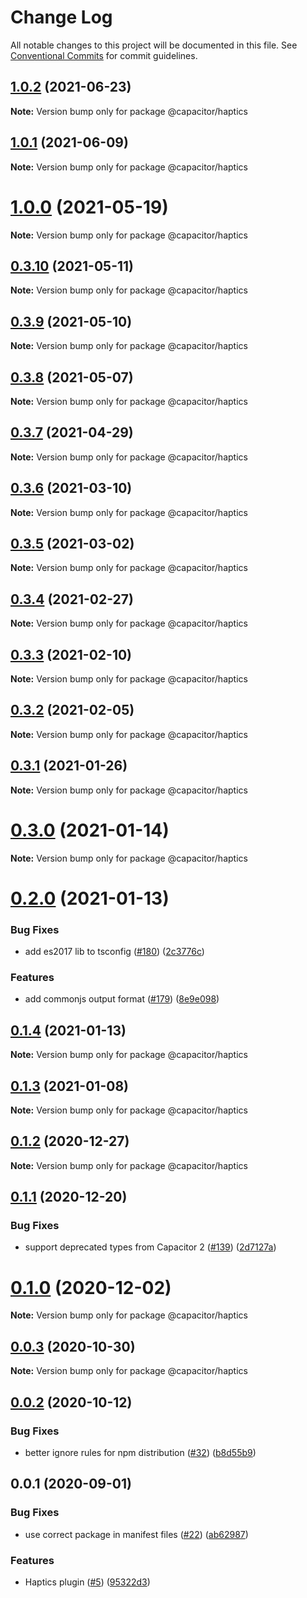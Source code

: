# Change Log

All notable changes to this project will be documented in this file.
See [Conventional Commits](https://conventionalcommits.org) for commit guidelines.

## [1.0.2](https://github.com/ionic-team/capacitor-plugins/compare/@capacitor/haptics@1.0.1...@capacitor/haptics@1.0.2) (2021-06-23)

**Note:** Version bump only for package @capacitor/haptics





## [1.0.1](https://github.com/ionic-team/capacitor-plugins/compare/@capacitor/haptics@1.0.0...@capacitor/haptics@1.0.1) (2021-06-09)

**Note:** Version bump only for package @capacitor/haptics





# [1.0.0](https://github.com/ionic-team/capacitor-plugins/compare/@capacitor/haptics@0.3.10...@capacitor/haptics@1.0.0) (2021-05-19)

**Note:** Version bump only for package @capacitor/haptics





## [0.3.10](https://github.com/ionic-team/capacitor-plugins/compare/@capacitor/haptics@0.3.9...@capacitor/haptics@0.3.10) (2021-05-11)

**Note:** Version bump only for package @capacitor/haptics





## [0.3.9](https://github.com/ionic-team/capacitor-plugins/compare/@capacitor/haptics@0.3.8...@capacitor/haptics@0.3.9) (2021-05-10)

**Note:** Version bump only for package @capacitor/haptics





## [0.3.8](https://github.com/ionic-team/capacitor-plugins/compare/@capacitor/haptics@0.3.7...@capacitor/haptics@0.3.8) (2021-05-07)

**Note:** Version bump only for package @capacitor/haptics





## [0.3.7](https://github.com/ionic-team/capacitor-plugins/compare/@capacitor/haptics@0.3.6...@capacitor/haptics@0.3.7) (2021-04-29)

**Note:** Version bump only for package @capacitor/haptics





## [0.3.6](https://github.com/ionic-team/capacitor-plugins/compare/@capacitor/haptics@0.3.5...@capacitor/haptics@0.3.6) (2021-03-10)

**Note:** Version bump only for package @capacitor/haptics





## [0.3.5](https://github.com/ionic-team/capacitor-plugins/compare/@capacitor/haptics@0.3.4...@capacitor/haptics@0.3.5) (2021-03-02)

**Note:** Version bump only for package @capacitor/haptics





## [0.3.4](https://github.com/ionic-team/capacitor-plugins/compare/@capacitor/haptics@0.3.3...@capacitor/haptics@0.3.4) (2021-02-27)

**Note:** Version bump only for package @capacitor/haptics





## [0.3.3](https://github.com/ionic-team/capacitor-plugins/compare/@capacitor/haptics@0.3.2...@capacitor/haptics@0.3.3) (2021-02-10)

**Note:** Version bump only for package @capacitor/haptics





## [0.3.2](https://github.com/ionic-team/capacitor-plugins/compare/@capacitor/haptics@0.3.1...@capacitor/haptics@0.3.2) (2021-02-05)

**Note:** Version bump only for package @capacitor/haptics





## [0.3.1](https://github.com/ionic-team/capacitor-plugins/compare/@capacitor/haptics@0.3.0...@capacitor/haptics@0.3.1) (2021-01-26)

**Note:** Version bump only for package @capacitor/haptics





# [0.3.0](https://github.com/ionic-team/capacitor-plugins/compare/@capacitor/haptics@0.2.0...@capacitor/haptics@0.3.0) (2021-01-14)

**Note:** Version bump only for package @capacitor/haptics





# [0.2.0](https://github.com/ionic-team/capacitor-plugins/compare/@capacitor/haptics@0.1.4...@capacitor/haptics@0.2.0) (2021-01-13)


### Bug Fixes

* add es2017 lib to tsconfig ([#180](https://github.com/ionic-team/capacitor-plugins/issues/180)) ([2c3776c](https://github.com/ionic-team/capacitor-plugins/commit/2c3776c38ca025c5ee965dec10ccf1cdb6c02e2f))


### Features

* add commonjs output format ([#179](https://github.com/ionic-team/capacitor-plugins/issues/179)) ([8e9e098](https://github.com/ionic-team/capacitor-plugins/commit/8e9e09862064b3f6771d7facbc4008e995d9b463))





## [0.1.4](https://github.com/ionic-team/capacitor-plugins/compare/@capacitor/haptics@0.1.3...@capacitor/haptics@0.1.4) (2021-01-13)

**Note:** Version bump only for package @capacitor/haptics





## [0.1.3](https://github.com/ionic-team/capacitor-plugins/compare/@capacitor/haptics@0.1.2...@capacitor/haptics@0.1.3) (2021-01-08)

**Note:** Version bump only for package @capacitor/haptics





## [0.1.2](https://github.com/ionic-team/capacitor-plugins/compare/@capacitor/haptics@0.1.1...@capacitor/haptics@0.1.2) (2020-12-27)

**Note:** Version bump only for package @capacitor/haptics





## [0.1.1](https://github.com/ionic-team/capacitor-plugins/compare/@capacitor/haptics@0.1.0...@capacitor/haptics@0.1.1) (2020-12-20)


### Bug Fixes

* support deprecated types from Capacitor 2 ([#139](https://github.com/ionic-team/capacitor-plugins/issues/139)) ([2d7127a](https://github.com/ionic-team/capacitor-plugins/commit/2d7127a488e26f0287951921a6db47c49d817336))





# [0.1.0](https://github.com/ionic-team/capacitor-plugins/compare/@capacitor/haptics@0.0.3...@capacitor/haptics@0.1.0) (2020-12-02)

**Note:** Version bump only for package @capacitor/haptics





## [0.0.3](https://github.com/ionic-team/capacitor-plugins/compare/@capacitor/haptics@0.0.2...@capacitor/haptics@0.0.3) (2020-10-30)

**Note:** Version bump only for package @capacitor/haptics





## [0.0.2](https://github.com/ionic-team/capacitor-plugins/compare/@capacitor/haptics@0.0.1...@capacitor/haptics@0.0.2) (2020-10-12)


### Bug Fixes

* better ignore rules for npm distribution ([#32](https://github.com/ionic-team/capacitor-plugins/issues/32)) ([b8d55b9](https://github.com/ionic-team/capacitor-plugins/commit/b8d55b9233e4ad7b8a1cd41110b4e580fc2a059f))





## 0.0.1 (2020-09-01)


### Bug Fixes

* use correct package in manifest files ([#22](https://github.com/ionic-team/capacitor-plugins/issues/22)) ([ab62987](https://github.com/ionic-team/capacitor-plugins/commit/ab629877e1951f944594f1b23e1bffefcbc783dd))


### Features

* Haptics plugin ([#5](https://github.com/ionic-team/capacitor-plugins/issues/5)) ([95322d3](https://github.com/ionic-team/capacitor-plugins/commit/95322d385c855cff50582a7d3daff83fe4fe9e90))
